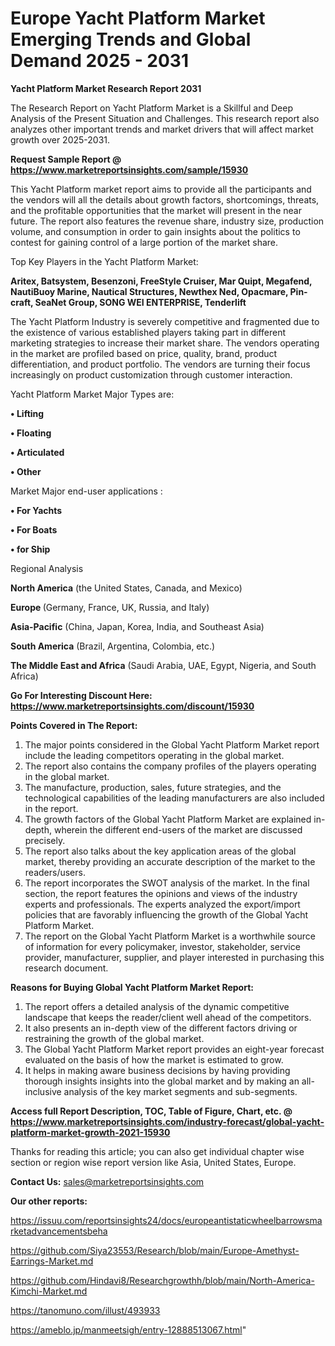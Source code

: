 # Europe Yacht Platform Market Emerging Trends and Global Demand 2025 - 2031

<strong>Yacht Platform Market Research Report 2031</strong>

The Research Report on Yacht Platform Market is a Skillful and Deep Analysis of the Present Situation and Challenges. This research report also analyzes other important trends and market drivers that will affect market growth over 2025-2031.

<strong>Request Sample Report @ <a href=https://www.marketreportsinsights.com/sample/15930>https://www.marketreportsinsights.com/sample/15930</a></strong>

This Yacht Platform market report aims to provide all the participants and the vendors will all the details about growth factors, shortcomings, threats, and the profitable opportunities that the market will present in the near future. The report also features the revenue share, industry size, production volume, and consumption in order to gain insights about the politics to contest for gaining control of a large portion of the market share.

Top Key Players in the Yacht Platform Market:

<strong>Aritex, Batsystem, Besenzoni, FreeStyle Cruiser, Mar Quipt, Megafend, NautiBuoy Marine, Nautical Structures, Newthex Ned, Opacmare, Pin-craft, SeaNet Group, SONG WEI ENTERPRISE, Tenderlift</strong>

The Yacht Platform Industry is severely competitive and fragmented due to the existence of various established players taking part in different marketing strategies to increase their market share. The vendors operating in the market are profiled based on price, quality, brand, product differentiation, and product portfolio. The vendors are turning their focus increasingly on product customization through customer interaction.

Yacht Platform Market Major Types are:

<strong>• Lifting

• Floating

• Articulated

• Other</strong>

Market Major end-user applications :

<strong>• For Yachts

• For Boats

• for Ship</strong>

Regional Analysis

</u><strong><b>North America</b></strong> (the United States, Canada, and Mexico)

<strong><b>Europe </b></strong>(Germany, France, UK, Russia, and Italy)

<strong><b>Asia-Pacific</b></strong> (China, Japan, Korea, India, and Southeast Asia)

<strong><b>South America</b></strong> (Brazil, Argentina, Colombia, etc.)

<strong><b>The Middle East and Africa</b></strong> (Saudi Arabia, UAE, Egypt, Nigeria, and South Africa)

<strong>Go For Interesting Discount Here: <a href=https://www.marketreportsinsights.com/discount/15930>https://www.marketreportsinsights.com/discount/15930</a></strong>

<strong>Points Covered in The Report:</strong>
<ol>
  <li>The major points considered in the Global Yacht Platform Market report include the leading competitors operating in the global market.</li>
  <li>The report also contains the company profiles of the players operating in the global market.</li>
  <li>The manufacture, production, sales, future strategies, and the technological capabilities of the leading manufacturers are also included in the report.</li>
  <li>The growth factors of the Global Yacht Platform Market are explained in-depth, wherein the different end-users of the market are discussed precisely.</li>
  <li>The report also talks about the key application areas of the global market, thereby providing an accurate description of the market to the readers/users.</li>
  <li>The report incorporates the SWOT analysis of the market. In the final section, the report features the opinions and views of the industry experts and professionals. The experts analyzed the export/import policies that are favorably influencing the growth of the Global Yacht Platform Market.</li>
  <li>The report on the Global Yacht Platform Market is a worthwhile source of information for every policymaker, investor, stakeholder, service provider, manufacturer, supplier, and player interested in purchasing this research document.</li>
</ol>
<strong>Reasons for Buying Global Yacht Platform Market Report:</strong>

<ol>
  <li>The report offers a detailed analysis of the dynamic competitive landscape that keeps the reader/client well ahead of the competitors.</li>
  <li>It also presents an in-depth view of the different factors driving or restraining the growth of the global market.</li>
  <li>The Global Yacht Platform Market report provides an eight-year forecast evaluated on the basis of how the market is estimated to grow.</li>
  <li>It helps in making aware business decisions by having providing thorough insights insights into the global market and by making an all-inclusive analysis of the key market segments and sub-segments.</li>
</ol>
<strong>Access full Report Description, TOC, Table of Figure, Chart, etc. @ <a href=https://www.marketreportsinsights.com/industry-forecast/global-yacht-platform-market-growth-2021-15930>https://www.marketreportsinsights.com/industry-forecast/global-yacht-platform-market-growth-2021-15930</a></strong>


Thanks for reading this article; you can also get individual chapter wise section or region wise report version like Asia, United States, Europe.

<strong>Contact Us:</strong>
sales@marketreportsinsights.com

<strong>Our other reports:</strong>

<a href=https://issuu.com/reportsinsights24/docs/europeantistaticwheelbarrowsmarketadvancementsbeha>https://issuu.com/reportsinsights24/docs/europeantistaticwheelbarrowsmarketadvancementsbeha</a>

<a href=https://github.com/Siya23553/Research/blob/main/Europe-Amethyst-Earrings-Market.md>https://github.com/Siya23553/Research/blob/main/Europe-Amethyst-Earrings-Market.md</a>

<a href=https://github.com/Hindavi8/Researchgrowthh/blob/main/North-America-Kimchi-Market.md>https://github.com/Hindavi8/Researchgrowthh/blob/main/North-America-Kimchi-Market.md</a>

<a href=https://tanomuno.com/illust/493933>https://tanomuno.com/illust/493933</a>

<a href=https://ameblo.jp/manmeetsigh/entry-12888513067.html>https://ameblo.jp/manmeetsigh/entry-12888513067.html</a>"
